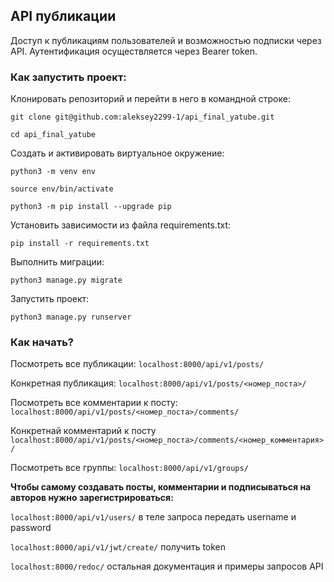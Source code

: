 ## API публикации

Доступ к публикациям пользователей и возможностью подписки через API.
Аутентификация осуществляется через Bearer token.


### Как запустить проект:

Клонировать репозиторий и перейти в него в командной строке:

`git clone git@github.com:aleksey2299-1/api_final_yatube.git`

`cd api_final_yatube`

Cоздать и активировать виртуальное окружение:

`python3 -m venv env`

`source env/bin/activate`

`python3 -m pip install --upgrade pip`

Установить зависимости из файла requirements.txt:

`pip install -r requirements.txt`

Выполнить миграции:

`python3 manage.py migrate`

Запустить проект:

`python3 manage.py runserver`


### Как начать?

Посмотреть все публикации: `localhost:8000/api/v1/posts/`

Конкретная публикация: `localhost:8000/api/v1/posts/<номер_поста>/`


Посмотреть все комментарии к посту: `localhost:8000/api/v1/posts/<номер_поста>/comments/`

Конкретнай комментарий к посту `localhost:8000/api/v1/posts/<номер_поста>/comments/<номер_комментария>/`


Посмотреть все группы: `localhost:8000/api/v1/groups/`

__Чтобы самому создавать посты, комментарии и подписываться на авторов нужно зарегистрироваться:__

`localhost:8000/api/v1/users/` в теле запроса передать username и password

`localhost:8000/api/v1/jwt/create/` получить token

`localhost:8000/redoc/` остальная документация и примеры запросов API
